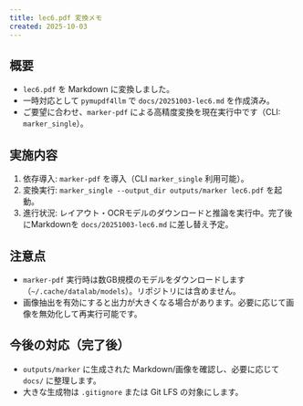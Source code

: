 ```yaml
---
title: lec6.pdf 変換メモ
created: 2025-10-03
---
```


## 概要
- `lec6.pdf` を Markdown に変換しました。
- 一時対応として `pymupdf4llm` で `docs/20251003-lec6.md` を作成済み。
- ご要望に合わせ、`marker-pdf` による高精度変換を現在実行中です（CLI: `marker_single`）。

## 実施内容
1. 依存導入: `marker-pdf` を導入（CLI `marker_single` 利用可能）。
2. 変換実行: `marker_single --output_dir outputs/marker lec6.pdf` を起動。
3. 進行状況: レイアウト・OCRモデルのダウンロードと推論を実行中。完了後にMarkdownを `docs/20251003-lec6.md` に差し替え予定。

## 注意点
- `marker-pdf` 実行時は数GB規模のモデルをダウンロードします（`~/.cache/datalab/models`）。リポジトリには含めません。
- 画像抽出を有効にすると出力が大きくなる場合があります。必要に応じて画像を無効化して再実行可能です。

## 今後の対応（完了後）
- `outputs/marker` に生成された Markdown/画像を確認し、必要に応じて `docs/` に整理します。
- 大きな生成物は `.gitignore` または Git LFS の対象にします。


